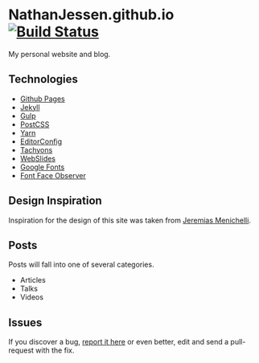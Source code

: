 # NathanJessen.github.io [![Build Status](https://travis-ci.org/nathanjessen/nathanjessen.github.io.svg?branch=master)](https://travis-ci.org/nathanjessen/nathanjessen.github.io)

My personal website and blog.

## Technologies

- [Github Pages](http://pages.github.com/)
- [Jekyll](http://jekyllrb.com/)
- [Gulp](http://gulpjs.com/)
- [PostCSS](http://postcss.org/)
- [Yarn](https://yarnpkg.com/)
- [EditorConfig](http://editorconfig.org/)
- [Tachyons](http://tachyons.io/)
- [WebSlides](https://webslides.tv/)
- [Google Fonts](https://fonts.google.com/)
- [Font Face Observer](https://fontfaceobserver.com/)

## Design Inspiration

Inspiration for the design of this site was taken from [Jeremias Menichelli](https://jeremenichelli.io/).

## Posts

Posts will fall into one of several categories.

- Articles
- Talks
- Videos

## Issues

If you discover a bug, [report it here](https://github.com/nathanjessen/nathanjessen.github.com/issues) or even better, edit and send a pull-request with the fix.
